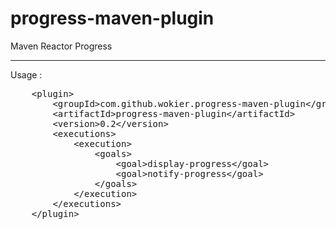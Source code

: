 progress-maven-plugin
=====================

Maven Reactor Progress

---

Usage :

<pre>
	&lt;plugin&gt;
		&lt;groupId&gt;com.github.wokier.progress-maven-plugin&lt;/groupId&gt;
		&lt;artifactId&gt;progress-maven-plugin&lt;/artifactId&gt;
		&lt;version&gt;0.2&lt;/version&gt;
		&lt;executions&gt;
			&lt;execution&gt;
				&lt;goals&gt;
					&lt;goal&gt;display-progress&lt;/goal&gt;
					&lt;goal&gt;notify-progress&lt;/goal&gt;
				&lt;/goals&gt;
			&lt;/execution&gt;
		&lt;/executions&gt;
	&lt;/plugin&gt;
</pre>
